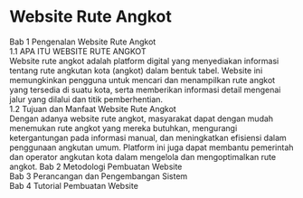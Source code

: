 # Website Rute Angkot

Bab 1 Pengenalan Website Rute Angkot<br />
1.1 APA ITU WEBSITE RUTE ANGKOT<br />
Website rute angkot adalah platform digital yang menyediakan informasi tentang rute angkutan kota (angkot) dalam bentuk tabel. Website ini memungkinkan pengguna untuk mencari dan menampilkan rute angkot yang tersedia di suatu kota, serta memberikan informasi detail mengenai jalur yang dilalui dan titik pemberhentian.<br />
1.2 Tujuan dan Manfaat Website Rute Angkot<br />
Dengan adanya website rute angkot, masyarakat dapat dengan mudah menemukan rute angkot yang mereka butuhkan, mengurangi ketergantungan pada informasi manual, dan meningkatkan efisiensi dalam penggunaan angkutan umum. Platform ini juga dapat membantu pemerintah dan operator angkutan kota dalam mengelola dan mengoptimalkan rute angkot.
Bab 2 Metodologi Pembuatan Website<br />
Bab 3 Perancangan dan Pengembangan Sistem<br />
Bab 4 Tutorial Pembuatan Website<br />

